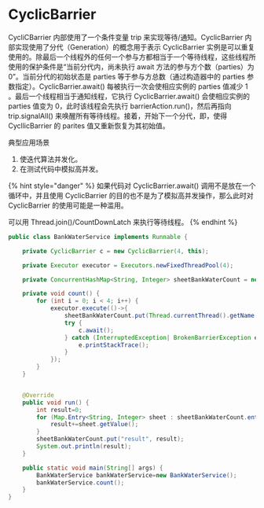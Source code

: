 # CyclicBarrier

CycliCBarrier 内部使用了一个条件变量 trip 来实现等待/通知。CyclicBarrier 内部实现使用了分代（Generation）的概念用于表示 CyclicBarrier 实例是可以重复使用的。除最后一个线程外的任何一个参与方都相当于一个等待线程，这些线程所使用的保护条件是“当前分代内，尚未执行 await 方法的参与方个数（parties）为 0”。当前分代的初始状态是 parties 等于参与方总数（通过构造器中的 parties 参数指定）。CyclicBarrier.await\(\) 每被执行一次会使相应实例的 parties 值减少 1 。最后一个线程相当于通知线程，它执行 CyclicBarrier.await\(\) 会使相应实例的 parties 值变为 0，此时该线程会先执行 barrierAction.run\(\)，然后再指向 trip.signalAll\(\) 来唤醒所有等待线程。接着，开始下一个分代，即，使得 CycllicBarrier 的 parites 值又重新恢复为其初始值。

典型应用场景

1. 使迭代算法并发化。
2. 在测试代码中模拟高并发。

{% hint style="danger" %}
如果代码对 CyclicBarrier.await\(\) 调用不是放在一个循环中，并且使用 CyclicBarrier 的目的也不是为了模拟高并发操作，那么此时对 CyclicBarrier 的使用可能是一种滥用。

可以用 Thread.join\(\)/CountDownLatch 来执行等待线程。
{% endhint %}

```java
public class BankWaterService implements Runnable {

    private CyclicBarrier c = new CyclicBarrier(4, this);

    private Executor executor = Executors.newFixedThreadPool(4);

    private ConcurrentHashMap<String, Integer> sheetBankWaterCount = new ConcurrentHashMap<String, Integer>();

    private void count() {
        for (int i = 0; i < 4; i++) {
            executor.execute(()->{
                sheetBankWaterCount.put(Thread.currentThread().getName(),1);
                try {
                    c.await();
                } catch (InterruptedException| BrokenBarrierException e) {
                    e.printStackTrace();
                }
            });
        }
    }


    @Override
    public void run() {
        int result=0;
        for (Map.Entry<String, Integer> sheet : sheetBankWaterCount.entrySet()) {
            result+=sheet.getValue();
        }
        sheetBankWaterCount.put("result", result);
        System.out.println(result);
    }

    public static void main(String[] args) {
        BankWaterService bankWaterService=new BankWaterService();
        bankWaterService.count();
    }
}

```

